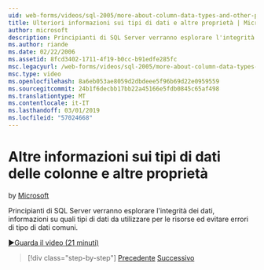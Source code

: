 ```yaml
---
uid: web-forms/videos/sql-2005/more-about-column-data-types-and-other-properties
title: Ulteriori informazioni sui tipi di dati e altre proprietà | Microsoft Docs
author: microsoft
description: Principianti di SQL Server verranno esplorare l'integrità dei dati, informazioni su quali tipi di dati da utilizzare per le risorse ed evitare errori di tipo di dati comuni.
ms.author: riande
ms.date: 02/22/2006
ms.assetid: 8fcd3402-1711-4f19-b0cc-b91edfe285fc
msc.legacyurl: /web-forms/videos/sql-2005/more-about-column-data-types-and-other-properties
msc.type: video
ms.openlocfilehash: 8a6eb053ae8059d2dbdeee5f96b69d22e0959559
ms.sourcegitcommit: 24b1f6decbb17bb22a45166e5fdb0845c65af498
ms.translationtype: MT
ms.contentlocale: it-IT
ms.lasthandoff: 03/01/2019
ms.locfileid: "57024668"
---
```

<a name="more-about-column-data-types-and-other-properties"></a>Altre informazioni sui tipi di dati delle colonne e altre proprietà
====================
by [Microsoft](https://github.com/microsoft)

Principianti di SQL Server verranno esplorare l'integrità dei dati, informazioni su quali tipi di dati da utilizzare per le risorse ed evitare errori di tipo di dati comuni.

[&#9654;Guarda il video (21 minuti)](https://channel9.msdn.com/Blogs/ASP-NET-Site-Videos/more-about-column-data-types-and-other-properties)

> [!div class="step-by-step"]
> [Precedente](understanding-database-tables-and-records.md)
> [Successivo](designing-relational-database-tables.md)
